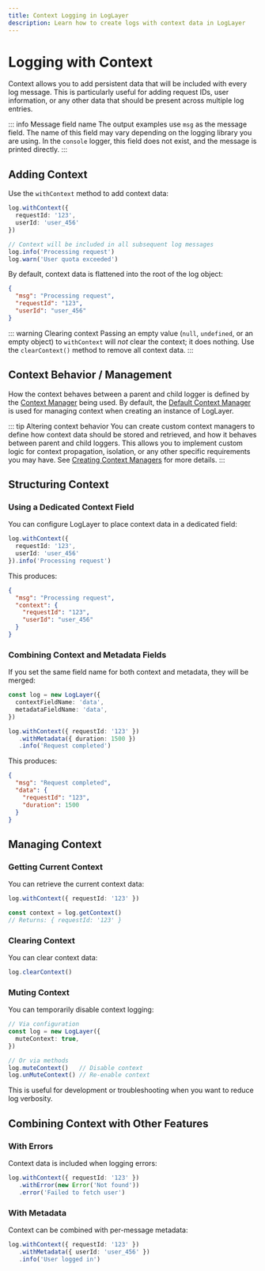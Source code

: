 ```yaml
---
title: Context Logging in LogLayer
description: Learn how to create logs with context data in LogLayer
---
```


# Logging with Context

Context allows you to add persistent data that will be included with every log message. This is particularly useful for adding request IDs, user information, or any other data that should be present across multiple log entries.

::: info Message field name
The output examples use `msg` as the message field. The name of this field may vary depending on the logging library you are using.
In the `console` logger, this field does not exist, and the message is printed directly.
:::

## Adding Context

Use the `withContext` method to add context data:

```typescript
log.withContext({
  requestId: '123',
  userId: 'user_456'
})

// Context will be included in all subsequent log messages
log.info('Processing request')
log.warn('User quota exceeded')
```

By default, context data is flattened into the root of the log object:
```json
{
  "msg": "Processing request",
  "requestId": "123",
  "userId": "user_456"
}
```

::: warning Clearing context
Passing an empty value (`null`, `undefined`, or an empty object) to `withContext` will *not* clear the context; it does nothing. Use the `clearContext()` method to remove all context data.
:::

## Context Behavior / Management

How the context behaves between a parent and child logger is defined by the [Context Manager](/context-managers/) being used. By default, the [Default Context Manager](/context-managers/default) is used for managing context when creating an instance of LogLayer.

<!--@include: ../context-managers/_partials/default-context-manager-behavior.md-->

::: tip Altering context behavior
You can create custom context managers to define how context data should be stored and retrieved, and how it behaves between parent and child loggers. This allows you to implement custom logic for context propagation, isolation, or any other specific requirements you may have.
See [Creating Context Managers](/context-managers/creating-context-managers) for more details.
:::

## Structuring Context

### Using a Dedicated Context Field

You can configure LogLayer to place context data in a dedicated field:

```typescript
log.withContext({
  requestId: '123',
  userId: 'user_456'
}).info('Processing request')
```

This produces:
```json
{
  "msg": "Processing request",
  "context": {
    "requestId": "123",
    "userId": "user_456"
  }
}
```

### Combining Context and Metadata Fields

If you set the same field name for both context and metadata, they will be merged:

```typescript
const log = new LogLayer({
  contextFieldName: 'data',
  metadataFieldName: 'data',
})

log.withContext({ requestId: '123' })
   .withMetadata({ duration: 1500 })
   .info('Request completed')
```

This produces:
```json
{
  "msg": "Request completed",
  "data": {
    "requestId": "123",
    "duration": 1500
  }
}
```

## Managing Context

### Getting Current Context

You can retrieve the current context data:

```typescript
log.withContext({ requestId: '123' })

const context = log.getContext()
// Returns: { requestId: '123' }
```

### Clearing Context

You can clear context data:

```typescript
log.clearContext()
```

### Muting Context

You can temporarily disable context logging:

```typescript
// Via configuration
const log = new LogLayer({
  muteContext: true,
})

// Or via methods
log.muteContext()   // Disable context
log.unMuteContext() // Re-enable context
```

This is useful for development or troubleshooting when you want to reduce log verbosity.

## Combining Context with Other Features

### With Errors

Context data is included when logging errors:

```typescript
log.withContext({ requestId: '123' })
   .withError(new Error('Not found'))
   .error('Failed to fetch user')
```

### With Metadata

Context can be combined with per-message metadata:

```typescript
log.withContext({ requestId: '123' })
   .withMetadata({ userId: 'user_456' })
   .info('User logged in')
```
